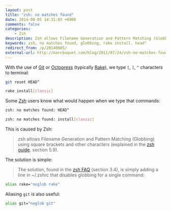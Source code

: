 ```yaml
---
layout: post
title: "zsh: no matches found"
date: 2014-08-05 14:31:03 +0900
comments: false
categories:
    - Zsh
description: Zsh allows Filename Generation and Pattern Matching (Globbing) using square brackets and other characters. That may cause problem with shell commands.
keywords: zsh, no matches found, globbing, rake install, head^
redirect_from: /p/20140805/
external-url: http://marcboquet.com/blog/2011/07/24/zsh-no-matches-found/
---
```


With the use of [Git][] or [Octopress][] (typically [Rake][]), we type `[`, `]`, `^` characters to terminal:

[Git]: http://www.git-scm.com
[Octopress]: http://octopress.org
[Rake]: https://github.com/ruby/rake

``` sh
git reset HEAD^
```

``` sh
rake install[classic]
```

Some [Zsh][] users know what would happen when we type that commands:

[Zsh]: http://www.zsh.org

``` sh
zsh: no matches found: HEAD^
```

``` sh
zsh: no matches found: install[classic]
```

This is caused by Zsh:

> zsh allows Filename Generation and Pattern Matching (Globbing) using square brackets and other characters (explained in the [zsh guide](http://zsh.sourceforge.net/Guide/zshguide05.html), section 5.9).

The solution is simple:

> The solution, found in the [zsh FAQ](http://zsh.sourceforge.net/FAQ/zshfaq03.html) (section 3.4), is simply adding a line in ~/.zshrc that disables globbing for a single command:

``` sh
alias rake="noglob rake"
```

Aliasing `git` is also useful:

``` sh
alias git="noglob git"
```
